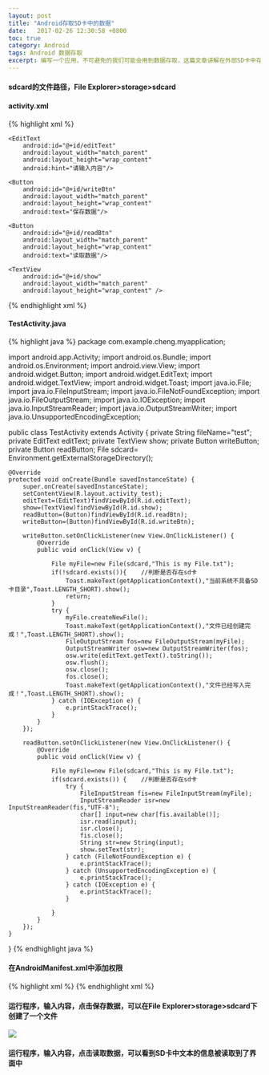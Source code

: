 ```yaml
---
layout: post
title: "Android存取SD卡中的数据"
date:   2017-02-26 12:30:58 +0800
toc: true
category: Android
tags: Android 数据存取
excerpt: 编写一个应用，不可避免的我们可能会用到数据存取，这篇文章讲解在外部SD卡中存取数据。
---
```

#### sdcard的文件路径，File Explorer>storage>sdcard
#### activity.xml
{% highlight xml %}
<?xml version="1.0" encoding="utf-8"?>
<LinearLayout xmlns:android="http://schemas.android.com/apk/res/android"
    xmlns:tools="http://schemas.android.com/tools"
    android:id="@+id/activity_test"
    android:layout_width="match_parent"
    android:layout_height="match_parent"
    android:orientation="vertical"
    android:paddingBottom="@dimen/activity_vertical_margin"
    android:paddingLeft="@dimen/activity_horizontal_margin"
    android:paddingRight="@dimen/activity_horizontal_margin"
    android:paddingTop="@dimen/activity_vertical_margin"
    tools:context="com.example.cheng.myapplication.TestActivity">

    <EditText
        android:id="@+id/editText"
        android:layout_width="match_parent"
        android:layout_height="wrap_content"
        android:hint="请输入内容"/>

    <Button
        android:id="@+id/writeBtn"
        android:layout_width="match_parent"
        android:layout_height="wrap_content"
        android:text="保存数据"/>

    <Button
        android:id="@+id/readBtn"
        android:layout_width="match_parent"
        android:layout_height="wrap_content"
        android:text="读取数据"/>

    <TextView
        android:id="@+id/show"
        android:layout_width="match_parent"
        android:layout_height="wrap_content" />

</LinearLayout>
{% endhighlight xml %}

#### TestActivity.java
{% highlight java %}
package com.example.cheng.myapplication;

import android.app.Activity;
import android.os.Bundle;
import android.os.Environment;
import android.view.View;
import android.widget.Button;
import android.widget.EditText;
import android.widget.TextView;
import android.widget.Toast;
import java.io.File;
import java.io.FileInputStream;
import java.io.FileNotFoundException;
import java.io.FileOutputStream;
import java.io.IOException;
import java.io.InputStreamReader;
import java.io.OutputStreamWriter;
import java.io.UnsupportedEncodingException;

public class TestActivity extends Activity {
    private String fileName="test";
    private EditText editText;
    private TextView show;
    private Button writeButton;
    private Button readButton;
    File sdcard= Environment.getExternalStorageDirectory();

    @Override
    protected void onCreate(Bundle savedInstanceState) {
        super.onCreate(savedInstanceState);
        setContentView(R.layout.activity_test);
        editText=(EditText)findViewById(R.id.editText);
        show=(TextView)findViewById(R.id.show);
        readButton=(Button)findViewById(R.id.readBtn);
        writeButton=(Button)findViewById(R.id.writeBtn);

        writeButton.setOnClickListener(new View.OnClickListener() {
            @Override
            public void onClick(View v) {

                File myFile=new File(sdcard,"This is my File.txt");
                if(!sdcard.exists()){    //判断是否存在sd卡
                    Toast.makeText(getApplicationContext(),"当前系统不具备SD卡目录",Toast.LENGTH_SHORT).show();
                    return;
                }
                try {
                    myFile.createNewFile();
                    Toast.makeText(getApplicationContext(),"文件已经创建完成！",Toast.LENGTH_SHORT).show();
                    FileOutputStream fos=new FileOutputStream(myFile);
                    OutputStreamWriter osw=new OutputStreamWriter(fos);
                    osw.write(editText.getText().toString());
                    osw.flush();
                    osw.close();
                    fos.close();
                    Toast.makeText(getApplicationContext(),"文件已经写入完成！",Toast.LENGTH_SHORT).show();
                } catch (IOException e) {
                    e.printStackTrace();
                }
            }
        });

        readButton.setOnClickListener(new View.OnClickListener() {
            @Override
            public void onClick(View v) {

                File myFile=new File(sdcard,"This is my File.txt");
                if(sdcard.exists()) {    //判断是否存在sd卡
                    try {
                        FileInputStream fis=new FileInputStream(myFile);
                        InputStreamReader isr=new InputStreamReader(fis,"UTF-8");
                        char[] input=new char[fis.available()];
                        isr.read(input);
                        isr.close();
                        fis.close();
                        String str=new String(input);
                        show.setText(str);
                    } catch (FileNotFoundException e) {
                        e.printStackTrace();
                    } catch (UnsupportedEncodingException e) {
                        e.printStackTrace();
                    } catch (IOException e) {
                        e.printStackTrace();
                    }

                }
            }
        });
    }
}
{% endhighlight java %}

#### 在AndroidManifest.xml中添加权限
{% highlight xml %}
<uses-permission android:name="android.permission.WRITE_EXTERNAL_STORAGE"/>
<uses-permission android:name="android.permission.MOUNT_UNMOUNT_FILESYSTEMS"/>
{% endhighlight xml %}

#### 运行程序，输入内容，点击保存数据，可以在File Explorer>storage>sdcard下创建了一个文件
![]({{site.url}}/img/File_Explorer02.png)
#### 运行程序，输入内容，点击读取数据，可以看到SD卡中文本的信息被读取到了界面中
